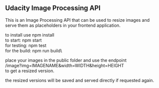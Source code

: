 ## Udacity Image Processing API

This is an Image Processing API that can be used to resize images and serve them as placeholders in your frontend application.

to install use npm install\
to start: npm start\
for testing: npm test\
for the build: npm run build\

place your images in the public folder and
use the endpoint\
/image?img=IMAGENAME&width=WIDTH&height=HEIGHT\
to get a resized version.

the resized versions will be saved and served directly if requested again.
